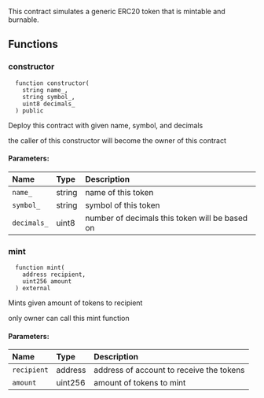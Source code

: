 This contract simulates a generic ERC20 token that is mintable and burnable.


## Functions
### constructor
```solidity
  function constructor(
    string name_,
    string symbol_,
    uint8 decimals_
  ) public
```
Deploy this contract with given name, symbol, and decimals

the caller of this constructor will become the owner of this contract

#### Parameters:
| Name | Type | Description                                                          |
| :--- | :--- | :------------------------------------------------------------------- |
|`name_` | string | name of this token
|`symbol_` | string | symbol of this token
|`decimals_` | uint8 | number of decimals this token will be based on

### mint
```solidity
  function mint(
    address recipient,
    uint256 amount
  ) external
```
Mints given amount of tokens to recipient

only owner can call this mint function

#### Parameters:
| Name | Type | Description                                                          |
| :--- | :--- | :------------------------------------------------------------------- |
|`recipient` | address | address of account to receive the tokens
|`amount` | uint256 | amount of tokens to mint

